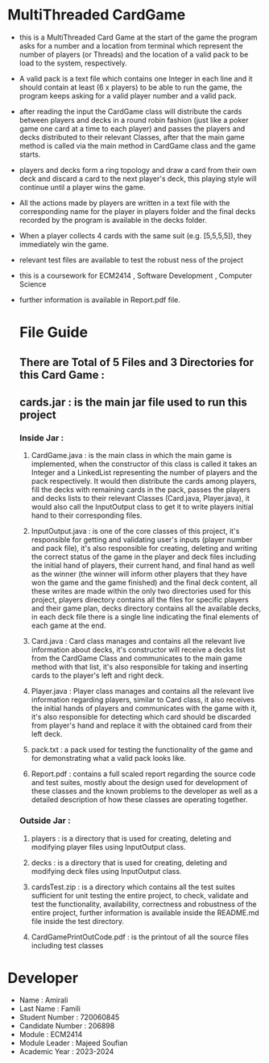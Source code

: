 # MultiThreaded CardGame

- this is a MultiThreaded Card Game at the start of the game the program asks for a number and a location from terminal which represent the number of players (or Threads) and the location of a valid pack to be load to the system, respectively.
- A valid pack is a text file which contains one Integer in each line and it should contain at least (6 x players) to be able to run the game, the program keeps asking for a valid player number and a valid pack.
- after reading the input the CardGame class will distribute the cards between players and decks in a round robin fashion (just like a poker game one card at a time to each player) and passes the players and decks distributed to their relevant Classes, after that the main game method is called via the main method in CardGame class and the game starts. 
- players and decks form a ring topology and draw a card from their own deck and discard a card to the next player's deck, this playing style will continue until a player wins the game.
- All the actions made by players are written in a text file with the corresponding name for the player in players folder and the final decks recorded by the program is available in the decks folder.
- When a player collects 4 cards with the same suit (e.g. [5,5,5,5]), they immediately win the game. 
- relevant test files are available to test the robust ness of the project
- this is a coursework for ECM2414 , Software Development , Computer Science
- further information is available in Report.pdf file.

    # File Guide

    ## There are Total of 5 Files and 3 Directories for this Card Game : 

    ## cards.jar : is the main jar file used to run this project

    ### Inside Jar : 

    1. CardGame.java : is the main class in which the main game is implemented, when the constructor of this class is called it takes an Integer and a LinkedList representing the number of players and the pack respectively. It would then distribute the cards among players, fill the decks with remaining cards in the pack, passes the players and decks lists to their relevant Classes (Card.java, Player.java), it would also call the InputOutput class to get it to write players initial hand to their corresponding files.

    2. InputOutput.java : is one of the core classes of this project, it's responsible for getting and validating user's inputs (player number and pack file), it's also responsible for creating, deleting and writing the correct status of the game in the player and deck files including the initial hand of players, their current hand, and final hand as well as the winner (the winner will inform other players that they have won the game and the game finished) and the final deck content, all these writes are made within the only two directories used for this project, players directory contains all the files for specific players and their game plan, decks directory contains all the available decks, in each deck file there is a single line indicating the final elements of each game at the end.

    3. Card.java : Card class manages and contains all the relevant live information about decks, it's constructor will receive a decks list from the CardGame Class and communicates to the main game method with that list, it's also responsible for taking and inserting cards to the player's left and right deck.

    4. Player.java : Player class manages and contains all the relevant live information regarding players, similar to Card class, it also receives the initial hands of players and communicates with the game with it, it's also responsible for detecting which card should be discarded from player's hand and replace it with the obtained card from their left deck. 

    5. pack.txt : a pack used for testing the functionality of the game and for demonstrating what a valid pack looks like.

    6. Report.pdf : contains a full scaled report regarding the source code and test suites, mostly about the design used for development of these classes and the known problems to the developer as well as a detailed description of how these classes are operating together.

    ### Outside Jar : 

    1. players : is a directory that is used for creating, deleting and modifying player files using InputOutput class.

    2. decks : is a directory that is used for creating, deleting and modifying deck files using InputOutput class.

    3. cardsTest.zip : is a directory which contains all the test suites sufficient for unit testing the entire project, to check, validate and test the functionality, availability, correctness and robustness of the entire project, further information is available inside the README.md file inside the test directory.

    4. CardGamePrintOutCode.pdf : is the printout of all the source files including test classes



# Developer

- Name : Amirali
- Last Name : Famili
- Student Number : 720060845
- Candidate Number : 206898
- Module : ECM2414
- Module Leader : Majeed Soufian
- Academic Year : 2023-2024